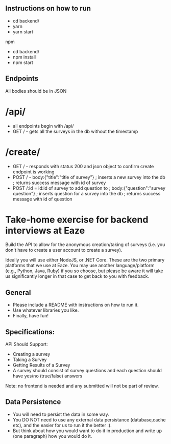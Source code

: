 ## Instructions on how to run
* cd backend/
* yarn
* yarn start 

npm
* cd backend/
* npm install
* npm start

## Endpoints
All bodies should be in JSON

# /api/
* all endpoints begin with /api/
* GET / - gets all the surveys in the db without the timestamp
# /create/
* GET / - responds with status 200 and json object to confirm create endpoint is working
* POST / - body:{"title":"title of survey"} ; inserts a new survey into the db ; returns success message with id of survey
* POST /:id = id:id of survey to add question to ; body:{"question":"survey question"} ; inserts question for a survey into the db ; returns success message with id of question

# Take-home exercise for backend interviews at Eaze

Build the API to allow for the anonymous creation/taking of surveys (i.e. you don't have to create a user account to create a survey).

Ideally you will use either NodeJS, or .NET Core. These are the two primary platforms that we use at Eaze. You may use another language/platform (e.g., Python, Java, Ruby) if you so choose, but please be aware it will take us significantly longer in that case to get back to you with feedback.

## General

* Please include a README with instructions on how to run it. 
* Use whatever libraries you like. 
* Finally, have fun!

## Specifications:

API Should Support:
* Creating a survey
* Taking a Survey
* Getting Results of a Survey
* A survey should consist of survey questions and each question should have yes/no (true/false) answers

Note: no frontend is needed and any submitted will not be part of review.

## Data Persistence

* You will need to persist the data in some way. 
* You DO NOT need to use any external data persistance (database,cache etc), and the easier for us to run it the better :).  
* But think about how you would want to do it in production and write up (one paragraph) how you would do it. 
